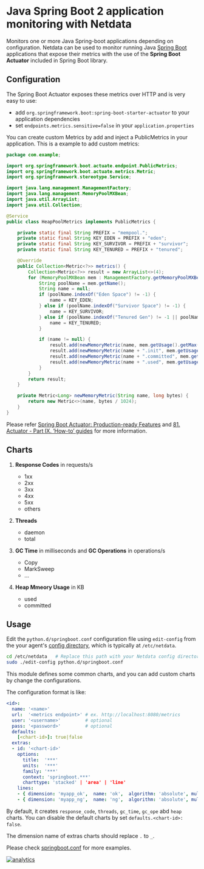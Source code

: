 <!--
title: "Java Spring Boot 2 application monitoring with Netdata"
custom_edit_url: https://github.com/netdata/netdata/edit/master/collectors/python.d.plugin/springboot/README.md
sidebar_label: "Java Spring Boot 2 applications"
-->

# Java Spring Boot 2 application monitoring with Netdata

Monitors one or more Java Spring-boot applications depending on configuration.
Netdata can be used to monitor running Java [Spring Boot](https://spring.io/) applications that expose their metrics with the use of the **Spring Boot Actuator** included in Spring Boot library.

## Configuration

The Spring Boot Actuator exposes these metrics over HTTP and is very easy to use:

-   add `org.springframework.boot:spring-boot-starter-actuator` to your application dependencies
-   set `endpoints.metrics.sensitive=false` in your `application.properties`

You can create custom Metrics by add and inject a PublicMetrics in your application.
This is a example to add custom metrics:

```java
package com.example;

import org.springframework.boot.actuate.endpoint.PublicMetrics;
import org.springframework.boot.actuate.metrics.Metric;
import org.springframework.stereotype.Service;

import java.lang.management.ManagementFactory;
import java.lang.management.MemoryPoolMXBean;
import java.util.ArrayList;
import java.util.Collection;

@Service
public class HeapPoolMetrics implements PublicMetrics {

    private static final String PREFIX = "mempool.";
    private static final String KEY_EDEN = PREFIX + "eden";
    private static final String KEY_SURVIVOR = PREFIX + "survivor";
    private static final String KEY_TENURED = PREFIX + "tenured";

    @Override
    public Collection<Metric<?>> metrics() {
        Collection<Metric<?>> result = new ArrayList<>(4);
        for (MemoryPoolMXBean mem : ManagementFactory.getMemoryPoolMXBeans()) {
            String poolName = mem.getName();
            String name = null;
            if (poolName.indexOf("Eden Space") != -1) {
                name = KEY_EDEN;
            } else if (poolName.indexOf("Survivor Space") != -1) {
                name = KEY_SURVIVOR;
            } else if (poolName.indexOf("Tenured Gen") != -1 || poolName.indexOf("Old Gen") != -1) {
                name = KEY_TENURED;
            }

            if (name != null) {
                result.add(newMemoryMetric(name, mem.getUsage().getMax()));
                result.add(newMemoryMetric(name + ".init", mem.getUsage().getInit()));
                result.add(newMemoryMetric(name + ".committed", mem.getUsage().getCommitted()));
                result.add(newMemoryMetric(name + ".used", mem.getUsage().getUsed()));
            }
        }
        return result;
    }

    private Metric<Long> newMemoryMetric(String name, long bytes) {
        return new Metric<>(name, bytes / 1024);
    }
}
```

Please refer [Spring Boot Actuator: Production-ready Features](https://docs.spring.io/spring-boot/docs/current/reference/html/production-ready-features.html#production-ready) and [81. Actuator - Part IX. ‘How-to’ guides](https://docs.spring.io/spring-boot/docs/current/reference/html/howto.html#howto-actuator) for more information.

## Charts

1.  **Response Codes** in requests/s

    -   1xx
    -   2xx
    -   3xx
    -   4xx
    -   5xx
    -   others

2.  **Threads**

    -   daemon
    -   total

3.  **GC Time** in milliseconds and **GC Operations** in operations/s

    -   Copy
    -   MarkSweep
    -   ...

4.  **Heap Mmeory Usage** in KB

    -   used
    -   committed

## Usage

Edit the `python.d/springboot.conf` configuration file using `edit-config` from the your agent's [config
directory](/docs/step-by-step/step-04.md#find-your-netdataconf-file), which is typically at `/etc/netdata`.

```bash
cd /etc/netdata   # Replace this path with your Netdata config directory, if different
sudo ./edit-config python.d/springboot.conf
```

This module defines some common charts, and you can add custom charts by change the configurations.

The configuration format is like:

```yaml
<id>:
  name: '<name>'
  url:  '<metrics endpoint>' # ex. http://localhost:8080/metrics
  user: '<username>'         # optional
  pass: '<password>'         # optional
  defaults:
    [<chart-id>]: true|false
  extras:
  - id: '<chart-id>'
    options:
      title:  '***'
      units:  '***'
      family: '***'
      context: 'springboot.***'
      charttype: 'stacked' | 'area' | 'line'
    lines:
    - { dimension: 'myapp_ok',  name: 'ok',  algorithm: 'absolute', multiplier: 1, divisor: 1} # it shows "myapp.ok" metrics
    - { dimension: 'myapp_ng',  name: 'ng',  algorithm: 'absolute', multiplier: 1, divisor: 1} # it shows "myapp.ng" metrics
```

By default, it creates `response_code`, `threads`, `gc_time`, `gc_ope` abd `heap` charts.
You can disable the default charts by set `defaults.<chart-id>: false`.

The dimension name of extras charts should replace `.` to `_`.

Please check
[springboot.conf](https://raw.githubusercontent.com/netdata/netdata/master/collectors/python.d.plugin/springboot/springboot.conf)
for more examples.

[![analytics](https://www.google-analytics.com/collect?v=1&aip=1&t=pageview&_s=1&ds=github&dr=https%3A%2F%2Fgithub.com%2Fnetdata%2Fnetdata&dl=https%3A%2F%2Fmy-netdata.io%2Fgithub%2Fcollectors%2Fpython.d.plugin%2Fspringboot%2FREADME&_u=MAC~&cid=5792dfd7-8dc4-476b-af31-da2fdb9f93d2&tid=UA-64295674-3)](<>)
